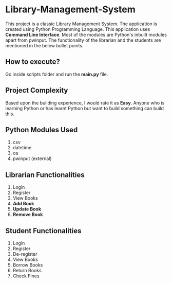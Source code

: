 # Library-Management-System
This project is a classic Library Management System. The application is created using Python Programming Language. This application uses **Command Line Interface**. Most of the modules are Python's inbuilt modules apart from pwinput. The functionality of the librarian and the students are mentioned in the below bullet points. 

## How to execute?
Go inside scripts folder and run the **main.py** file.

## Project Complexity
Based upon the building experience, I would rate it as **Easy**. Anyone who is learning Python or has learnt Python but want to build something can build this. 

## Python Modules Used
1. csv
2. datetime
3. os
4. pwinput (external)


## Librarian Functionalities
1. Login
2. Register
3. View Books
4.  **Add Book**
5.  **Update Book**
6.  **Remove Book**


## Student Functionalities
1. Login
2. Register
3. De-register
4. View Books
5. Borrow Books
6. Return Books
7. Check Fines
